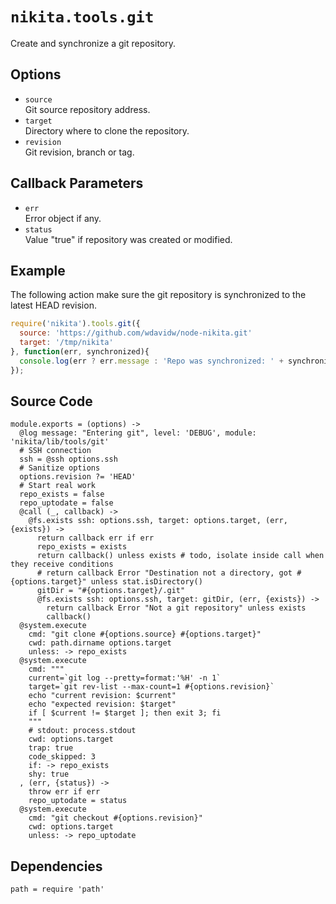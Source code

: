 
# `nikita.tools.git`

Create and synchronize a git repository.

## Options

* `source`   
  Git source repository address.   
* `target`   
  Directory where to clone the repository.   
* `revision`   
  Git revision, branch or tag.   

## Callback Parameters

* `err`   
  Error object if any.   
* `status`   
  Value "true" if repository was created or modified.   

## Example

The following action make sure the git repository is synchronized to the latest
HEAD revision.

```javascript
require('nikita').tools.git({
  source: 'https://github.com/wdavidw/node-nikita.git'
  target: '/tmp/nikita'
}, function(err, synchronized){
  console.log(err ? err.message : 'Repo was synchronized: ' + synchronized);
});
```

## Source Code

    module.exports = (options) ->
      @log message: "Entering git", level: 'DEBUG', module: 'nikita/lib/tools/git'
      # SSH connection
      ssh = @ssh options.ssh
      # Sanitize options
      options.revision ?= 'HEAD'
      # Start real work
      repo_exists = false
      repo_uptodate = false
      @call (_, callback) ->
        @fs.exists ssh: options.ssh, target: options.target, (err, {exists}) ->
          return callback err if err
          repo_exists = exists
          return callback() unless exists # todo, isolate inside call when they receive conditions
          # return callback Error "Destination not a directory, got #{options.target}" unless stat.isDirectory()
          gitDir = "#{options.target}/.git"
          @fs.exists ssh: options.ssh, target: gitDir, (err, {exists}) ->
            return callback Error "Not a git repository" unless exists
            callback()
      @system.execute
        cmd: "git clone #{options.source} #{options.target}"
        cwd: path.dirname options.target
        unless: -> repo_exists
      @system.execute
        cmd: """
        current=`git log --pretty=format:'%H' -n 1`
        target=`git rev-list --max-count=1 #{options.revision}`
        echo "current revision: $current"
        echo "expected revision: $target"
        if [ $current != $target ]; then exit 3; fi
        """
        # stdout: process.stdout
        cwd: options.target
        trap: true
        code_skipped: 3
        if: -> repo_exists
        shy: true
      , (err, {status}) ->
        throw err if err
        repo_uptodate = status
      @system.execute
        cmd: "git checkout #{options.revision}"
        cwd: options.target
        unless: -> repo_uptodate

## Dependencies

    path = require 'path'
